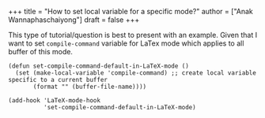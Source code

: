+++
title = "How to set local variable for a specific mode?"
author = ["Anak Wannaphaschaiyong"]
draft = false
+++

This type of tutorial/question is best to present with an example.
Given that I want to set `compile-command` variable for LaTex mode which applies to all buffer of this mode.

```emacs-lisp
(defun set-compile-command-default-in-LaTeX-mode ()
  (set (make-local-variable 'compile-command) ;; create local variable specific to a current buffer
       (format "" (buffer-file-name))))

(add-hook 'LaTeX-mode-hook
          'set-compile-command-default-in-LaTeX-mode)
```
